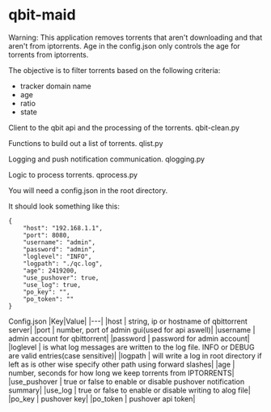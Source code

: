# qbit-maid

Warning: This application removes torrents that aren't downloading and that aren't from iptorrents. Age in the config.json only controls the age for torrents from iptorrents.

The objective is to filter torrents based on the following criteria:
- tracker domain name
- age
- ratio
- state

Client to the qbit api and the processing of the torrents.
qbit-clean.py

Functions to build out a list of torrents.
qlist.py

Logging and push notification communication.
qlogging.py

Logic to process torrents.
qprocess.py

You will need a config.json in the root directory.

It should look something like this:
```
{
    "host": "192.168.1.1",
    "port": 8080,
    "username": "admin",
    "password": "admin",
    "loglevel": "INFO",
    "logpath": "./qc.log",
    "age": 2419200,
    "use_pushover": true,
    "use_log": true,
    "po_key": "",
    "po_token": ""
}
```
Config.json
|Key|Value|
|---|
|host | string, ip or hostname of qbittorrent server|
|port | number, port of admin gui(used for api aswell)|
|username | admin account for qbittorrent|
|password | password for admin account|
|loglevel | is what log messages are written to the log file. INFO or DEBUG are valid entries(case sensitive)|
|logpath | will write a log in root directory if left as is other wise specify other path using forward slashes|
|age | number, seconds for how long we keep torrents from IPTORRENTS|
|use_pushover | true or false to enable or disable pushover notification summary|
|use_log | true or false to enable or disable writing to alog file|
|po_key | pushover key|
|po_token | pushover api token|